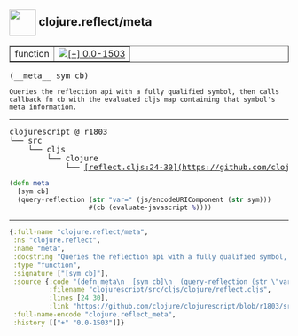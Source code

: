 ## <img width="48px" valign="middle" src="http://i.imgur.com/Hi20huC.png"> clojure.reflect/meta

 <table border="1">
<tr>
<td>function</td>
<td><a href="https://github.com/cljsinfo/api-refs/tree/0.0-1503"><img valign="middle" alt="[+] 0.0-1503" src="https://img.shields.io/badge/+-0.0--1503-lightgrey.svg"></a> </td>
</tr>
</table>

 <samp>
(__meta__ sym cb)<br>
</samp>

```
Queries the reflection api with a fully qualified symbol, then calls
callback fn cb with the evaluated cljs map containing that symbol's
meta information.
```

---

 <pre>
clojurescript @ r1803
└── src
    └── cljs
        └── clojure
            └── <ins>[reflect.cljs:24-30](https://github.com/clojure/clojurescript/blob/r1803/src/cljs/clojure/reflect.cljs#L24-L30)</ins>
</pre>

```clj
(defn meta
  [sym cb]
  (query-reflection (str "var=" (js/encodeURIComponent (str sym)))
                    #(cb (evaluate-javascript %))))
```


---

```clj
{:full-name "clojure.reflect/meta",
 :ns "clojure.reflect",
 :name "meta",
 :docstring "Queries the reflection api with a fully qualified symbol, then calls\ncallback fn cb with the evaluated cljs map containing that symbol's\nmeta information.",
 :type "function",
 :signature ["[sym cb]"],
 :source {:code "(defn meta\n  [sym cb]\n  (query-reflection (str \"var=\" (js/encodeURIComponent (str sym)))\n                    #(cb (evaluate-javascript %))))",
          :filename "clojurescript/src/cljs/clojure/reflect.cljs",
          :lines [24 30],
          :link "https://github.com/clojure/clojurescript/blob/r1803/src/cljs/clojure/reflect.cljs#L24-L30"},
 :full-name-encode "clojure.reflect_meta",
 :history [["+" "0.0-1503"]]}

```
